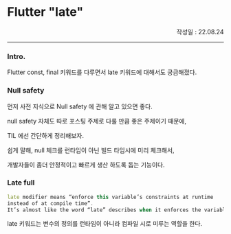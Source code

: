 # Flutter "late"

<p align="right">작성일 : 22.08.24</p>

------------------

### Intro.

Flutter const, final 키워드를 다루면서 late 키워드에 대해서도 궁금해졌다.


###
### Null safety

먼저 사전 지식으로 Null safety 에 관해 알고 있으면 좋다.

null safety 자체도 따로 포스팅 주제로 다룰 만큼 좋은 주제이기 때문에,

TIL 에선 간단하게 정리해보자.

쉽게 말해, null 체크를 런타임이 아닌 빌드 타임시에 미리 체크해서,

개발자들이 좀더 안정적이고 빠르게 생산 하도록 돕는 기능이다.


### Late full 


```dart
late modifier means “enforce this variable’s constraints at runtime 
instead of at compile time”. 
It’s almost like the word “late” describes when it enforces the variable’s guarantees.
```

late 키워드는 변수의 정의를 런타임이 아니라 컴파일 시로 미루는 역할을 한다.
